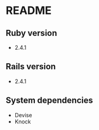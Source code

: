 # README

## Ruby version
- 2.4.1

## Rails version
- 2.4.1

## System dependencies
- Devise
- Knock

